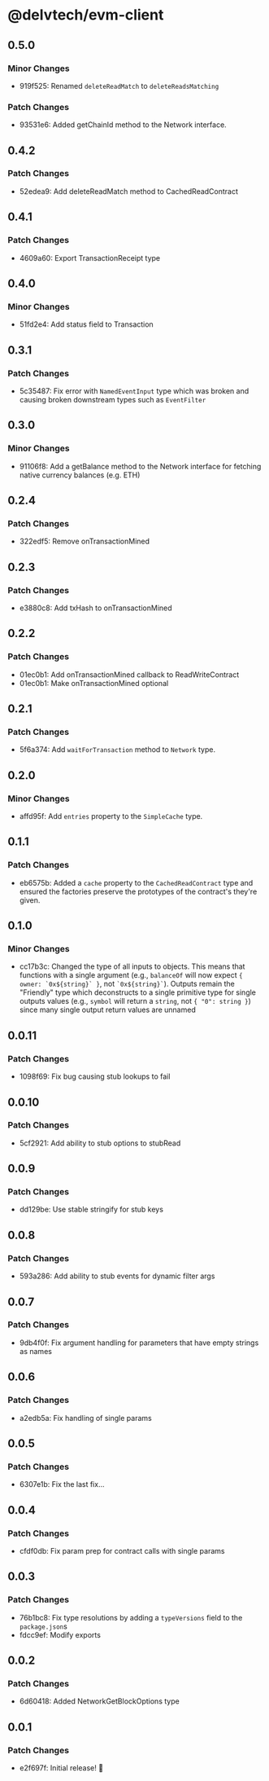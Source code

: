 # @delvtech/evm-client

## 0.5.0

### Minor Changes

- 919f525: Renamed `deleteReadMatch` to `deleteReadsMatching`

### Patch Changes

- 93531e6: Added getChainId method to the Network interface.

## 0.4.2

### Patch Changes

- 52edea9: Add deleteReadMatch method to CachedReadContract

## 0.4.1

### Patch Changes

- 4609a60: Export TransactionReceipt type

## 0.4.0

### Minor Changes

- 51fd2e4: Add status field to Transaction

## 0.3.1

### Patch Changes

- 5c35487: Fix error with `NamedEventInput` type which was broken and causing broken downstream types such as `EventFilter`

## 0.3.0

### Minor Changes

- 91106f8: Add a getBalance method to the Network interface for fetching native currency balances (e.g. ETH)

## 0.2.4

### Patch Changes

- 322edf5: Remove onTransactionMined

## 0.2.3

### Patch Changes

- e3880c8: Add txHash to onTransactionMined

## 0.2.2

### Patch Changes

- 01ec0b1: Add onTransactionMined callback to ReadWriteContract
- 01ec0b1: Make onTransactionMined optional

## 0.2.1

### Patch Changes

- 5f6a374: Add `waitForTransaction` method to `Network` type.

## 0.2.0

### Minor Changes

- affd95f: Add `entries` property to the `SimpleCache` type.

## 0.1.1

### Patch Changes

- eb6575b: Added a `cache` property to the `CachedReadContract` type and ensured the factories preserve the prototypes of the contract's they're given.

## 0.1.0

### Minor Changes

- cc17b3c: Changed the type of all inputs to objects. This means that functions with a single argument (e.g., `balanceOf` will now expect ``{ owner: `0x${string}` }``, not `` `0x${string}` ``). Outputs remain the "Friendly" type which deconstructs to a single primitive type for single outputs values (e.g., `symbol` will return a `string`, not `{ "0": string }`) since many single output return values are unnamed

## 0.0.11

### Patch Changes

- 1098f69: Fix bug causing stub lookups to fail

## 0.0.10

### Patch Changes

- 5cf2921: Add ability to stub options to stubRead

## 0.0.9

### Patch Changes

- dd129be: Use stable stringify for stub keys

## 0.0.8

### Patch Changes

- 593a286: Add ability to stub events for dynamic filter args

## 0.0.7

### Patch Changes

- 9db4f0f: Fix argument handling for parameters that have empty strings as names

## 0.0.6

### Patch Changes

- a2edb5a: Fix handling of single params

## 0.0.5

### Patch Changes

- 6307e1b: Fix the last fix...

## 0.0.4

### Patch Changes

- cfdf0db: Fix param prep for contract calls with single params

## 0.0.3

### Patch Changes

- 76b1bc8: Fix type resolutions by adding a `typeVersions` field to the `package.json`s
- fdcc9ef: Modify exports

## 0.0.2

### Patch Changes

- 6d60418: Added NetworkGetBlockOptions type

## 0.0.1

### Patch Changes

- e2f697f: Initial release! 🚀
